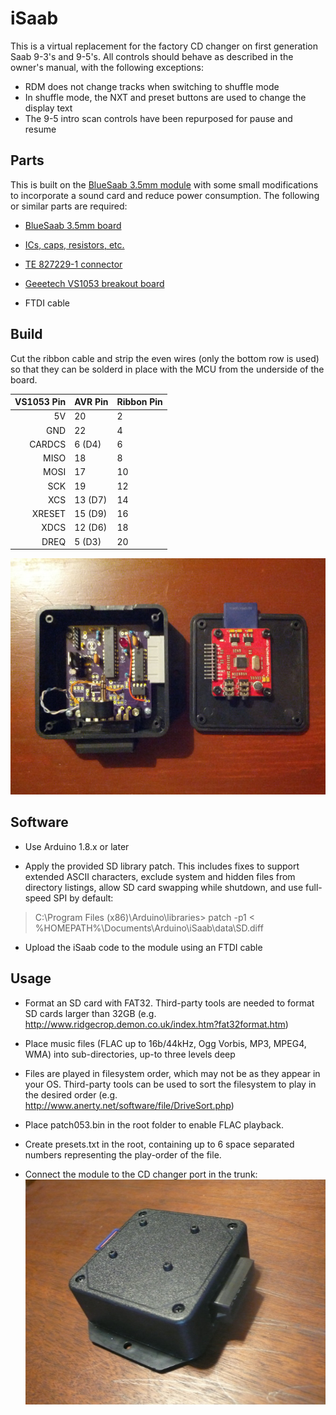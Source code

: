 # iSaab
This is a virtual replacement for the factory CD changer on first generation Saab 9-3's and 9-5's. All controls should behave as described in the owner's manual, with the following exceptions:
* RDM does not change tracks when switching to shuffle mode
* In shuffle mode, the NXT and preset buttons are used to change the display text
* The 9-5 intro scan controls have been repurposed for pause and resume


## Parts

This is built on the [BlueSaab 3.5mm module](http://bluesaab.blogspot.com/2014/03/how-to-build-your-own-35mm-version-of.html) with some small modifications to incorporate a sound card and reduce power consumption. The following or similar parts are required:

* [BlueSaab 3.5mm board](https://oshpark.com/shared_projects/uMyNRBbZ)

* [ICs, caps, resistors, etc.](https://www.mouser.com/ProjectManager/ProjectDetail.aspx?AccessID=5A5DA965B5)

* [TE 827229-1 connector](https://www.connectorpeople.com/Connector/TYCO-AMP-TE_CONNECTIVITY/8/827229-1)

* [Geeetech VS1053 breakout board](https://www.amazon.com/Geeetech-VS1053-breakout-board-card/dp/B0755PQCPS)

* FTDI cable


## Build

Cut the ribbon cable and strip the even wires (only the bottom row is used) so that they can be solderd in place with the MCU from the underside of the board.

| VS1053 Pin | AVR Pin | Ribbon Pin |
| ----------:|:------- | ---------- |
| 5V         | 20      | 2 |
| GND        | 22      | 4 |
| CARDCS     | 6 (D4)  | 6 |
| MISO       | 18      | 8 |
| MOSI       | 17      | 10 |
| SCK        | 19      | 12 |
| XCS        | 13 (D7) | 14 |
| XRESET     | 15 (D9) | 16 |
| XDCS       | 12 (D6) | 18 |
| DREQ       | 5  (D3) | 20 |

![inside](https://raw.githubusercontent.com/mcaldwelva/iSaab/master/data/inside.jpg)


## Software

* Use Arduino 1.8.x or later

* Apply the provided SD library patch. This includes fixes to support extended ASCII characters, exclude system and hidden files from directory listings, allow SD card swapping while shutdown, and use full-speed SPI by default:

> C:\Program Files (x86)\Arduino\libraries> patch -p1 < %HOMEPATH%\Documents\Arduino\iSaab\data\SD.diff

* Upload the iSaab code to the module using an FTDI cable


## Usage
* Format an SD card with FAT32. Third-party tools are needed to format SD cards larger than 32GB (e.g.
http://www.ridgecrop.demon.co.uk/index.htm?fat32format.htm)

* Place music files (FLAC up to 16b/44kHz, Ogg Vorbis, MP3, MPEG4, WMA) into sub-directories, up-to three levels deep

* Files are played in filesystem order, which may not be as they appear in your OS. Third-party tools can be used to sort the filesystem to play in the desired order (e.g. http://www.anerty.net/software/file/DriveSort.php)

* Place patch053.bin in the root folder to enable FLAC playback.

* Create presets.txt in the root, containing up to 6 space separated numbers representing the play-order of the file.

* Connect the module to the CD changer port in the trunk:
![back](https://raw.githubusercontent.com/mcaldwelva/iSaab/master/data/back.jpg)

